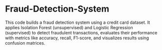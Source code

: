 # Fraud-Detection-System
This code builds a fraud detection system using a credit card dataset. It applies Isolation Forest (unsupervised) and Logistic Regression (supervised) to detect fraudulent transactions, evaluates their performance with metrics like accuracy, recall, F1-score, and visualizes results using confusion matrices.
